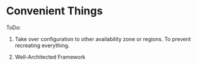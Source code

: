 # Convenient Things

ToDo: 

1. Take over configuration to other availability zone or regions. To prevent recreating everything.

2. Well-Architected Framework

